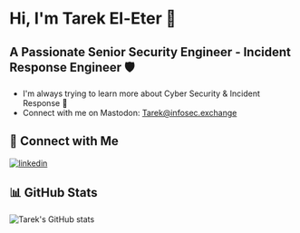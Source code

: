 # Hi, I'm Tarek El-Eter 👋

## A Passionate Senior Security Engineer - Incident Response Engineer 🛡️

- I'm always trying to learn more about Cyber Security & Incident Response 🌱
- Connect with me on Mastodon: Tarek@infosec.exchange

## 🔗 Connect with Me
<p>
  <a href="https://www.linkedin.com/in/tarekeleter" rel="nofollow noreferrer">
    <img src="https://img.shields.io/badge/linkedin-%230077B5.svg?style=for-the-badge&logo=linkedin&logoColor=white" alt="linkedin">
  </a>

## 📊 GitHub Stats
![Tarek's GitHub stats](https://github-readme-stats.vercel.app/api?username=teleter&show_icons=true&theme=transparent)
